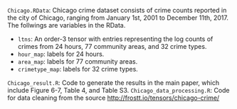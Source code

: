 `Chicago.RData`: Chicago crime dataset consists of crime counts reported in the city of Chicago, ranging from January
1st, 2001 to December 11th, 2017. The follwings are variables in the RData.

* `ltns`: An order-3 tensor with entries representing the log counts of crimes from 24 hours, 77 community
areas, and 32 crime types.
* `hour_map`: labels for 24 hours.
* `area_map`: labels for 77 community areas. 
* `crimetype_map`: labels for 32 crime types.

`Chicago_result.R`: Code to generate the results in the main paper, which include Figure 6-7, Table 4, and Table S3.
`Chicago_data_processing.R`: Code for data cleaning from the source http://frostt.io/tensors/chicago-crime/

